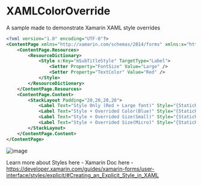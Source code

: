 # XAMLColorOverride

A sample made to demonstrate Xamarin XAML style overrides

```xml
<?xml version="1.0" encoding="UTF-8"?>
<ContentPage xmlns="http://xamarin.com/schemas/2014/forms" xmlns:x="http://schemas.microsoft.com/winfx/2009/xaml" x:Class="XAMLColorOverride.TestPage">
	<ContentPage.Resources>
        <ResourceDictionary>
			<Style x:Key="mSubTitleStyle" TargetType="Label">
				<Setter Property="FontSize" Value="Large" />
				<Setter Property="TextColor" Value="Red" />
			</Style>
		</ResourceDictionary>
    </ContentPage.Resources>
	<ContentPage.Content>
		<StackLayout Padding="20,20,20,20">
			<Label Text="Style Only (Red + Large font)" Style="{StaticResource mSubTitleStyle}"/>
			<Label Text="Style + Overrided Color(Blue)" Style="{StaticResource mSubTitleStyle}" TextColor="Blue"/>
			<Label Text="Style + Overrided Size(Small)" Style="{StaticResource mSubTitleStyle}" FontSize="Small"/>
			<Label Text="Style + Overrided Size(Micro)" Style="{StaticResource mSubTitleStyle}" FontSize="Micro"/>
		</StackLayout>
	</ContentPage.Content>
</ContentPage>
```


![image](https://cloud.githubusercontent.com/assets/8008527/13505932/822d80ae-e149-11e5-91f3-3b234677ab0c.png)


Learn more about Styles here - Xamarin Doc here - https://developer.xamarin.com/guides/xamarin-forms/user-interface/styles/explicit/#Creating_an_Explicit_Style_in_XAML
